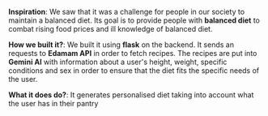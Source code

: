 **Inspiration**: We saw that it was a challenge for people in our society to maintain a balanced diet. Its goal is to provide people with **balanced diet** to combat rising food prices and ill knowledge of balanced diet.

**How we built it?**: We built it using **flask** on the backend. It sends an requests to **Edamam API** in order to fetch recipes. The recipes are put into **Gemini AI** with information about a user's height, weight, specific conditions and sex in order to ensure that the diet fits the specific needs of the user.

**What it does do?**: It generates personalised diet taking into account what the user has in their pantry
